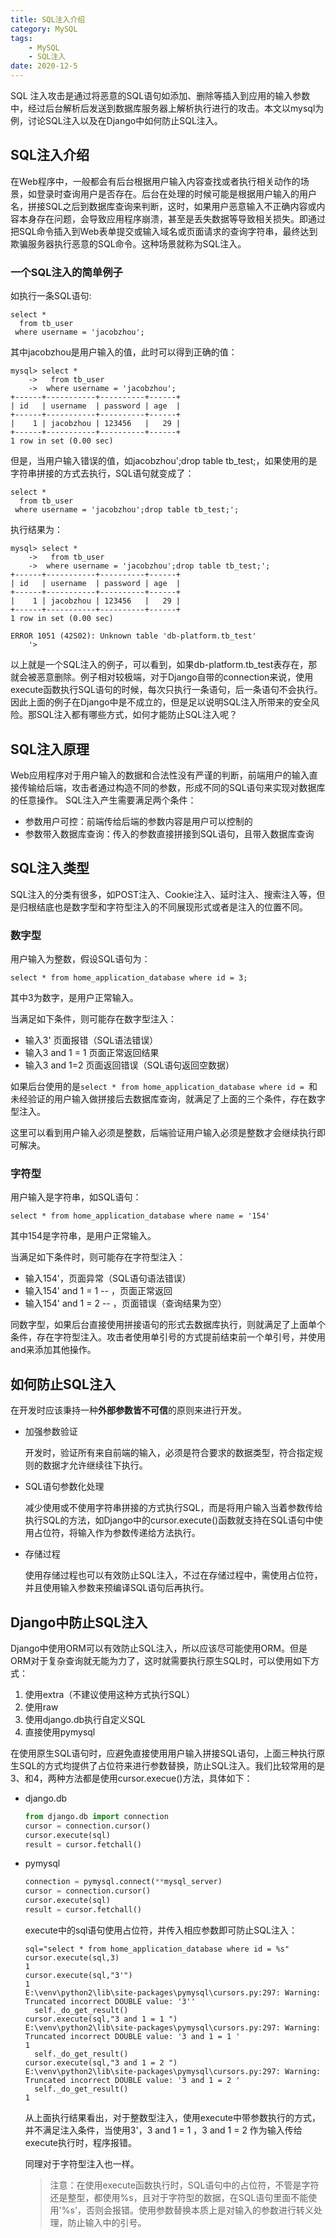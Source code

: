 ```yaml
---
title: SQL注入介绍
category: MySQL
tags:
	- MySQL
	- SQL注入
date: 2020-12-5
---
```


SQL 注入攻击是通过将恶意的SQL语句如添加、删除等插入到应用的输入参数中，经过后台解析后发送到数据库服务器上解析执行进行的攻击。本文以mysql为例，讨论SQL注入以及在Django中如何防止SQL注入。

<!--more-->

<!--toc-->

## SQL注入介绍

在Web程序中，一般都会有后台根据用户输入内容查找或者执行相关动作的场景，如登录时查询用户是否存在。后台在处理的时候可能是根据用户输入的用户名，拼接SQL之后到数据库查询来判断，这时，如果用户恶意输入不正确内容或内容本身存在问题，会导致应用程序崩溃，甚至是丢失数据等导致相关损失。即通过把SQL命令插入到Web表单提交或输入域名或页面请求的查询字符串，最终达到欺骗服务器执行恶意的SQL命令。这种场景就称为SQL注入。

### 一个SQL注入的简单例子

如执行一条SQL语句:

```mysql
select * 
  from tb_user 
 where username = 'jacobzhou';
```

其中jacobzhou是用户输入的值，此时可以得到正确的值：

```mysql
mysql> select * 
    ->   from tb_user 
    ->  where username = 'jacobzhou';
+------+-----------+----------+------+
| id   | username  | password | age  |
+------+-----------+----------+------+
|    1 | jacobzhou | 123456   |   29 |
+------+-----------+----------+------+
1 row in set (0.00 sec)
```

但是，当用户输入错误的值，如jacobzhou';drop table  tb_test;，如果使用的是字符串拼接的方式去执行，SQL语句就变成了：

```mysql
select * 
  from tb_user 
 where username = 'jacobzhou';drop table tb_test;';
```

执行结果为：

```mysql
mysql> select * 
    ->   from tb_user 
    ->  where username = 'jacobzhou';drop table tb_test;';
+------+-----------+----------+------+
| id   | username  | password | age  |
+------+-----------+----------+------+
|    1 | jacobzhou | 123456   |   29 |
+------+-----------+----------+------+
1 row in set (0.00 sec)

ERROR 1051 (42S02): Unknown table 'db-platform.tb_test'
    '> 
```

以上就是一个SQL注入的例子，可以看到，如果db-platform.tb_test表存在，那就会被恶意删除。例子相对较极端，对于Django自带的connection来说，使用execute函数执行SQL语句的时候，每次只执行一条语句，后一条语句不会执行。因此上面的例子在Django中是不成立的，但是足以说明SQL注入所带来的安全风险。那SQL注入都有哪些方式，如何才能防止SQL注入呢？

## SQL注入原理

Web应用程序对于用户输入的数据和合法性没有严谨的判断，前端用户的输入直接传输给后端，攻击者通过构造不同的参数，形成不同的SQL语句来实现对数据库的任意操作。
SQL注入产生需要满足两个条件：

- 参数用户可控：前端传给后端的参数内容是用户可以控制的
- 参数带入数据库查询：传入的参数直接拼接到SQL语句，且带入数据库查询

## SQL注入类型

SQL注入的分类有很多，如POST注入、Cookie注入、延时注入、搜索注入等，但是归根结底也是数字型和字符型注入的不同展现形式或者是注入的位置不同。

### 数字型

用户输入为整数，假设SQL语句为：

```mysql
select * from home_application_database where id = 3; 
```

其中3为数字，是用户正常输入。

当满足如下条件，则可能存在数字型注入：

- 输入3' 页面报错（SQL语法错误）
- 输入3 and 1 = 1 页面正常返回结果
- 输入3 and 1=2 页面返回错误（SQL语句返回空数据）

如果后台使用的是`select * from home_application_database where id = `和未经验证的用户输入做拼接后去数据库查询，就满足了上面的三个条件，存在数字型注入。

这里可以看到用户输入必须是整数，后端验证用户输入必须是整数才会继续执行即可解决。

### 字符型

用户输入是字符串，如SQL语句：

```
select * from home_application_database where name = '154'
```

其中154是字符串，是用户正常输入。

当满足如下条件时，则可能存在字符型注入：

- 输入154'，页面异常（SQL语句语法错误）
- 输入154' and 1 = 1 -- ，页面正常返回
- 输入154' and 1 = 2 -- ，页面错误（查询结果为空）

同数字型，如果后台直接使用拼接语句的形式去数据库执行，则就满足了上面单个条件，存在字符型注入。攻击者使用单引号的方式提前结束前一个单引号，并使用and来添加其他操作。

## 如何防止SQL注入

在开发时应该秉持一种**外部参数皆不可信**的原则来进行开发。

- 加强参数验证

  开发时，验证所有来自前端的输入，必须是符合要求的数据类型，符合指定规则的数据才允许继续往下执行。

- SQL语句参数化处理

  减少使用或不使用字符串拼接的方式执行SQL，而是将用户输入当着参数传给执行SQL的方法，如Django中的cursor.execute()函数就支持在SQL语句中使用占位符，将输入作为参数传递给方法执行。

- 存储过程

  使用存储过程也可以有效防止SQL注入，不过在存储过程中，需使用占位符，并且使用输入参数来预编译SQL语句后再执行。

## Django中防止SQL注入

Django中使用ORM可以有效防止SQL注入，所以应该尽可能使用ORM。但是ORM对于复杂查询就无能为力了，这时就需要执行原生SQL时，可以使用如下方式：

1. 使用extra（不建议使用这种方式执行SQL）
2. 使用raw
3. 使用django.db执行自定义SQL
4. 直接使用pymysql

在使用原生SQL语句时，应避免直接使用用户输入拼接SQL语句，上面三种执行原生SQL的方式均提供了占位符来进行参数替换，防止SQL注入。我们比较常用的是3、和4，两种方法都是使用cursor.execue()方法，具体如下：

- django.db

  ```python
  from django.db import connection
  cursor = connection.cursor()
  cursor.execute(sql)
  result = cursor.fetchall()
  ```

- pymysql

  ```python
  connection = pymysql.connect(**mysql_server)
  cursor = connection.cursor()
  cursor.execute(sql)
  result = cursor.fetchall()
  ```

  execute中的sql语句使用占位符，并传入相应参数即可防止SQL注入：

  ```
  sql="select * from home_application_database where id = %s" 
  cursor.execute(sql,3)
  1
  cursor.execute(sql,"3'")
  1
  E:\venv\python2\lib\site-packages\pymysql\cursors.py:297: Warning: Truncated incorrect DOUBLE value: '3''
    self._do_get_result()
  cursor.execute(sql,"3 and 1 = 1 ")
  E:\venv\python2\lib\site-packages\pymysql\cursors.py:297: Warning: Truncated incorrect DOUBLE value: '3 and 1 = 1 '
  1
    self._do_get_result()
  cursor.execute(sql,"3 and 1 = 2 ")
  E:\venv\python2\lib\site-packages\pymysql\cursors.py:297: Warning: Truncated incorrect DOUBLE value: '3 and 1 = 2 '
    self._do_get_result()
  1
  ```

  从上面执行结果看出，对于整数型注入，使用execute中带参数执行的方式，并不满足注入条件，当使用3'，3 and 1 = 1 ，3 and 1 = 2 作为输入传给execute执行时，程序报错。

  同理对于字符型注入也一样。

  > 注意：在使用execute函数执行时，SQL语句中的占位符，不管是字符还是整型，都使用%s，且对于字符型的数据，在SQL语句里面不能使用'%s'，否则会报错。使用参数替换本质上是对输入的参数进行转义处理，防止输入中的引号。

